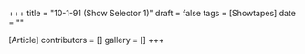 +++
title = "10-1-91 (Show Selector 1)"
draft = false
tags = [Showtapes]
date = ""

[Article]
contributors = []
gallery = []
+++